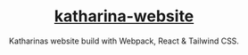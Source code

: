 <h1 align="center"><a href="https://katharina.xyz">katharina-website</a></h1>

<p align="center">
  Katharinas website build with Webpack, React & Tailwind CSS.
</p>

<p align="center">
  <a aria-label="License" href="https://github.com/timschneiderxyz/katharina-website/blob/main/LICENSE">
    <img alt="" src="https://img.shields.io/badge/license-mit-689d6a?style=for-the-badge&labelColor=000000">
  </a>
</p>
